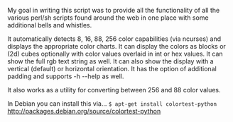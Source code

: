 My goal in writing this script was to provide all the functionality of all the
various perl/sh scripts found around the web in one place with some additional
bells and whistles.

It automatically detects 8, 16, 88, 256 color capabilities (via ncurses) and
displays the appropriate color charts. It can display the colors as blocks or
(2d) cubes optionally with color values overlaid in int or hex values.  It can
show the full rgb text string as well. It can also show the display with a
vertical (default) or horizontal orientation. It has the option of additional
padding and supports -h --help as well.

It also works as a utility for converting between 256 and 88 color values.

In Debian you can install this via... `$ apt-get install colortest-python`
http://packages.debian.org/source/colortest-python
